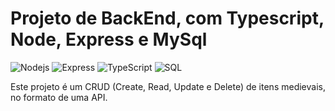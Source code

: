 # Projeto de BackEnd, com Typescript, Node, Express e MySql

<img alt="Nodejs" src="https://img.shields.io/badge/-Nodejs-black?style=flat-square&logo=Node.js">   <img alt="Express" src="https://img.shields.io/badge/-Express-black?style=flat-square&logo=Express">   <img alt="TypeScript" src="https://img.shields.io/badge/-TypeScript-black?style=flat-square&logo=typescript">   <img alt="SQL" src="https://img.shields.io/badge/-SQL-black?style=flat-square&logo=MySQL">
  
Este projeto é um CRUD (Create, Read, Update e Delete) de itens medievais, no formato de uma API.
